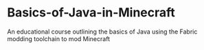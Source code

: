 # Basics-of-Java-in-Minecraft
An educational course outlining the basics of Java using the Fabric modding toolchain to mod Minecraft
